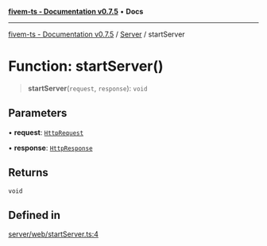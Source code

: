 [**fivem-ts - Documentation v0.7.5**](../../../README.md) • **Docs**

***

[fivem-ts - Documentation v0.7.5](../../../README.md) / [Server](../README.md) / startServer

# Function: startServer()

> **startServer**(`request`, `response`): `void`

## Parameters

• **request**: [`HttpRequest`](../interfaces/HttpRequest.md)

• **response**: [`HttpResponse`](../interfaces/HttpResponse.md)

## Returns

`void`

## Defined in

[server/web/startServer.ts:4](https://github.com/Purpose-Dev/fivem-ts/blob/main/src/server/web/startServer.ts#L4)
